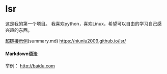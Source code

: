 # lsr
这是我的第一个项目。
我喜欢python，喜欢Linux，希望可以自由的学习自己感兴趣的东西。

[超链接示例]()(summary.md)
 https://niuniu2009.github.io/lsr/
 #### Markdown语法
 举例：
 http://baidu.com
 